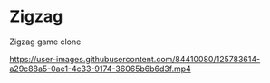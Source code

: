 # Zigzag
Zigzag game clone

https://user-images.githubusercontent.com/84410080/125783614-a29c88a5-0ae1-4c33-9174-36065b6b6d3f.mp4


